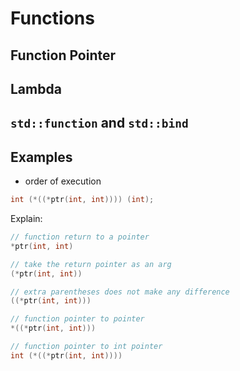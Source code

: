 # Functions



## Function Pointer

## Lambda

## `std::function` and `std::bind`

## Examples

* order of execution

```cpp
int (*((*ptr(int, int)))) (int); 
```

Explain:
```cpp
// function return to a pointer
*ptr(int, int)

// take the return pointer as an arg
(*ptr(int, int))

// extra parentheses does not make any difference
((*ptr(int, int)))

// function pointer to pointer
*((*ptr(int, int)))

// function pointer to int pointer
int (*((*ptr(int, int))))
```